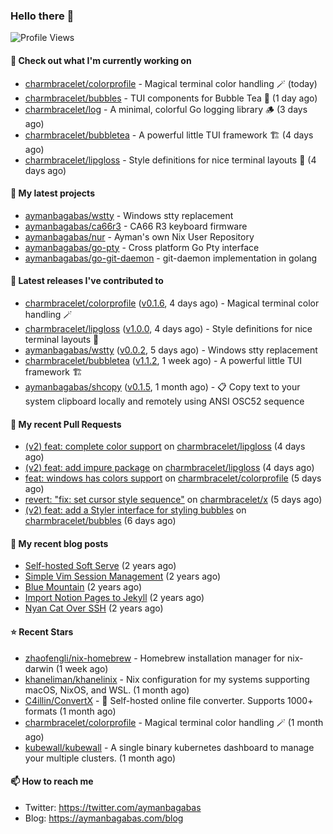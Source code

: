 ### Hello there 👋

![Profile Views](https://komarev.com/ghpvc/?username=aymanbagabas&label=PROFILE+VIEWS)

#### 👷 Check out what I'm currently working on

- [charmbracelet/colorprofile](https://github.com/charmbracelet/colorprofile) - Magical terminal color handling 🪄 (today)
- [charmbracelet/bubbles](https://github.com/charmbracelet/bubbles) - TUI components for Bubble Tea 🫧 (1 day ago)
- [charmbracelet/log](https://github.com/charmbracelet/log) - A minimal, colorful Go logging library 🪵 (3 days ago)
- [charmbracelet/bubbletea](https://github.com/charmbracelet/bubbletea) - A powerful little TUI framework 🏗 (4 days ago)
- [charmbracelet/lipgloss](https://github.com/charmbracelet/lipgloss) - Style definitions for nice terminal layouts 👄 (4 days ago)

#### 🌱 My latest projects

- [aymanbagabas/wstty](https://github.com/aymanbagabas/wstty) - Windows stty replacement
- [aymanbagabas/ca66r3](https://github.com/aymanbagabas/ca66r3) - CA66 R3 keyboard firmware
- [aymanbagabas/nur](https://github.com/aymanbagabas/nur) - Ayman&#39;s own Nix User Repository
- [aymanbagabas/go-pty](https://github.com/aymanbagabas/go-pty) - Cross platform Go Pty interface
- [aymanbagabas/go-git-daemon](https://github.com/aymanbagabas/go-git-daemon) - git-daemon implementation in golang

#### 🔭 Latest releases I've contributed to

- [charmbracelet/colorprofile](https://github.com/charmbracelet/colorprofile) ([v0.1.6](https://github.com/charmbracelet/colorprofile/releases/tag/v0.1.6), 4 days ago) - Magical terminal color handling 🪄
- [charmbracelet/lipgloss](https://github.com/charmbracelet/lipgloss) ([v1.0.0](https://github.com/charmbracelet/lipgloss/releases/tag/v1.0.0), 4 days ago) - Style definitions for nice terminal layouts 👄
- [aymanbagabas/wstty](https://github.com/aymanbagabas/wstty) ([v0.0.2](https://github.com/aymanbagabas/wstty/releases/tag/v0.0.2), 5 days ago) - Windows stty replacement
- [charmbracelet/bubbletea](https://github.com/charmbracelet/bubbletea) ([v1.1.2](https://github.com/charmbracelet/bubbletea/releases/tag/v1.1.2), 1 week ago) - A powerful little TUI framework 🏗
- [aymanbagabas/shcopy](https://github.com/aymanbagabas/shcopy) ([v0.1.5](https://github.com/aymanbagabas/shcopy/releases/tag/v0.1.5), 1 month ago) - 📋 Copy text to your system clipboard locally and remotely using ANSI OSC52 sequence

#### 🔨 My recent Pull Requests

- [(v2) feat: complete color support](https://github.com/charmbracelet/lipgloss/pull/420) on [charmbracelet/lipgloss](https://github.com/charmbracelet/lipgloss) (4 days ago)
- [(v2) feat: add impure package](https://github.com/charmbracelet/lipgloss/pull/419) on [charmbracelet/lipgloss](https://github.com/charmbracelet/lipgloss) (4 days ago)
- [feat: windows has colors support](https://github.com/charmbracelet/colorprofile/pull/11) on [charmbracelet/colorprofile](https://github.com/charmbracelet/colorprofile) (5 days ago)
- [revert: &#34;fix: set cursor style sequence&#34;](https://github.com/charmbracelet/x/pull/231) on [charmbracelet/x](https://github.com/charmbracelet/x) (5 days ago)
- [(v2) feat: add a Styler interface for styling bubbles](https://github.com/charmbracelet/bubbles/pull/654) on [charmbracelet/bubbles](https://github.com/charmbracelet/bubbles) (6 days ago)

#### 📜 My recent blog posts

- [Self-hosted Soft Serve](https://aymanbagabas.com/blog/2023/04/28/self-hosted-soft-serve.html) (2 years ago)
- [Simple Vim Session Management](https://aymanbagabas.com/blog/2023/04/13/simple-vim-session-management.html) (2 years ago)
- [Blue Mountain](https://aymanbagabas.com/blog/2022/06/02/blue-mountain.html) (2 years ago)
- [Import Notion Pages to Jekyll](https://aymanbagabas.com/blog/2022/03/29/import-notion-pages-to-jekyll.html) (2 years ago)
- [Nyan Cat Over SSH](https://aymanbagabas.com/blog/2022/03/25/nyan-cat-over-ssh.html) (2 years ago)

#### ⭐ Recent Stars

- [zhaofengli/nix-homebrew](https://github.com/zhaofengli/nix-homebrew) - Homebrew installation manager for nix-darwin (1 week ago)
- [khaneliman/khanelinix](https://github.com/khaneliman/khanelinix) - Nix configuration for my systems supporting macOS, NixOS, and WSL.  (1 month ago)
- [C4illin/ConvertX](https://github.com/C4illin/ConvertX) - 💾 Self-hosted online file converter. Supports 1000&#43; formats (1 month ago)
- [charmbracelet/colorprofile](https://github.com/charmbracelet/colorprofile) - Magical terminal color handling 🪄 (1 month ago)
- [kubewall/kubewall](https://github.com/kubewall/kubewall) - A single binary kubernetes dashboard to manage your multiple clusters. (1 month ago)

#### 📫 How to reach me

- Twitter: https://twitter.com/aymanbagabas
- Blog: https://aymanbagabas.com/blog

